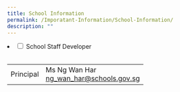 ```yaml
---
title: School Information
permalink: /Imporatant-Information/School-Information/
description: ""
---
```

<li>
<input id="accordion1" type="checkbox">
<label for="accordion1">School Staff Developer</label>
<div>
<br><table><tbody><tr><td>Principal</td><td>Ms Ng Wan Har<br><a href="mailto:ng_wan_har@schools.gov.sg">ng_wan_har@schools.gov.sg</a></td></tr></tbody></table>
    </div>
	</li>  
